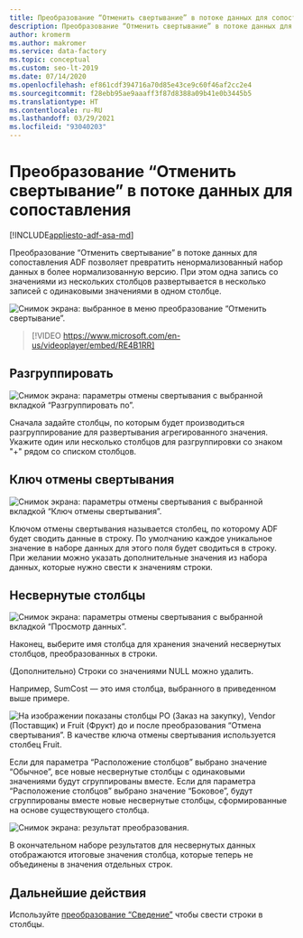 ```yaml
---
title: Преобразование “Отменить свертывание” в потоке данных для сопоставления
description: Преобразование “Отменить свертывание” в потоке данных для сопоставления Фабрики данных Azure
author: kromerm
ms.author: makromer
ms.service: data-factory
ms.topic: conceptual
ms.custom: seo-lt-2019
ms.date: 07/14/2020
ms.openlocfilehash: ef861cdf394716a70d85e43ce9c60f46af2cc2e4
ms.sourcegitcommit: f28ebb95ae9aaaff3f87d8388a09b41e0b3445b5
ms.translationtype: HT
ms.contentlocale: ru-RU
ms.lasthandoff: 03/29/2021
ms.locfileid: "93040203"
---
```

# <a name="unpivot-transformation-in-mapping-data-flow"></a>Преобразование “Отменить свертывание” в потоке данных для сопоставления

[!INCLUDE[appliesto-adf-asa-md](includes/appliesto-adf-asa-md.md)]

Преобразование “Отменить свертывание” в потоке данных для сопоставления ADF позволяет превратить ненормализованный набор данных в более нормализованную версию. При этом одна запись со значениями из нескольких столбцов развертывается в несколько записей с одинаковыми значениями в одном столбце.

![Снимок экрана: выбранное в меню преобразование “Отменить свертывание”.](media/data-flow/unpivot1.png "Параметры отмены свертывания 1")

> [!VIDEO https://www.microsoft.com/en-us/videoplayer/embed/RE4B1RR]

## <a name="ungroup-by"></a>Разгруппировать

![Снимок экрана: параметры отмены свертывания с выбранной вкладкой “Разгруппировать по”.](media/data-flow/unpivot5.png "Параметры отмены свертывания 2")

Сначала задайте столбцы, по которым будет производиться разгруппирование для развертывания агрегированного значения. Укажите один или несколько столбцов для разгруппировки со знаком "+" рядом со списком столбцов.

## <a name="unpivot-key"></a>Ключ отмены свертывания

![Снимок экрана: параметры отмены свертывания с выбранной вкладкой “Ключ отмены свертывания”.](media/data-flow/unpivot6.png "Параметры отмены свертывания 3")

Ключом отмены свертывания называется столбец, по которому ADF будет сводить данные в строку. По умолчанию каждое уникальное значение в наборе данных для этого поля будет сводиться в строку. При желании можно указать дополнительные значения из набора данных, которые нужно свести к значениям строки.

## <a name="unpivoted-columns"></a>Несвернутые столбцы

![Снимок экрана: параметры отмены свертывания с выбранной вкладкой “Просмотр данных”.](media/data-flow//unpivot7.png "Параметры отмены свертывания 4")

Наконец, выберите имя столбца для хранения значений несвернутых столбцов, преобразованных в строки.

(Дополнительно) Строки со значениями NULL можно удалить.

Например, SumCost — это имя столбца, выбранного в приведенном выше примере.

![На изображении показаны столбцы PO (Заказ на закупку), Vendor (Поставщик) и Fruit (Фрукт) до и после преобразования “Отмена свертывания”. В качестве ключа отмены свертывания используется столбец Fruit.](media/data-flow/unpivot3.png)

Если для параметра “Расположение столбцов” выбрано значение “Обычное”, все новые несвернутые столбцы с одинаковыми значениями будут сгруппированы вместе. Если для параметра “Расположение столбцов” выбрано значение “Боковое”, будут сгруппированы вместе новые несвернутые столбцы, сформированные на основе существующего столбца.

![Снимок экрана: результат преобразования.](media/data-flow//unpivot7.png "Параметры отмены свертывания 5")

В окончательном наборе результатов для несвернутых данных отображаются итоговые значения столбца, которые теперь не объединены в значения отдельных строк.

## <a name="next-steps"></a>Дальнейшие действия

Используйте [преобразование “Сведение”](data-flow-pivot.md) чтобы свести строки в столбцы.
